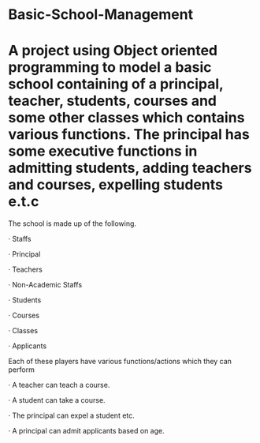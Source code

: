 # Basic-School-Management
<h1>A project using Object oriented programming to model a basic school containing of a principal, teacher, students, courses and some other classes which contains various functions. The principal has some executive functions in admitting students, adding teachers and courses, expelling students e.t.c
</h1>
<p>The school is made up of the following.

· Staffs

· Principal

· Teachers

· Non-Academic Staffs

· Students

· Courses

· Classes

· Applicants

Each of these players have various functions/actions which they can perform

· A teacher can teach a course.

· A student can take a course.

· The principal can expel a student etc.

· A principal can admit applicants based on age. </p>
